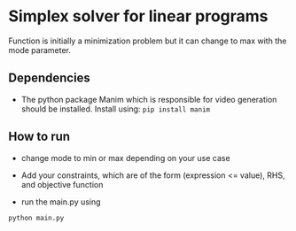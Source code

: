 # Simplex solver for linear programs
Function is initially a minimization problem but it can change to max with the mode parameter. 

## Dependencies
- The python package Manim which is responsible for video generation should be installed.
Install using: 
`pip install manim`

## How to run

- change mode to min or max depending on your use case

- Add your constraints, which are of the form (expression <= value), RHS, and  objective function

- run the main.py using

`python main.py`
